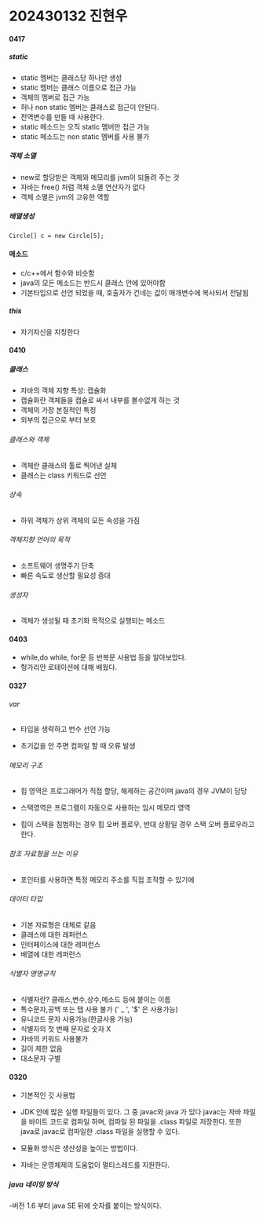 # 202430132 진현우

#### 0417

##### static

- static 멤버는 클래스당 하나만 생성
- static 멤버는 클래스 이름으로 접근 가능
- 객체의 멤버로 접근 가능
- 허나 non static 멤버는 클래스로 접근이 안된다.
- 전역변수를 만들 때 사용한다.
- static 메소드는 오직 static 멤버만 접근 가능
- static 메소드는 non static 멤버를 사용 불가

##### 객체 소멸
- new로 할당받은 객체와 메모리를 jvm이 되돌려 주는 것
- 자바는 free() 처럼 객체 소멸 연산자가 없다
- 객체 소멸은 jvm의 고유한 역할


##### 배열생성

``` Circle[] c = new Circle[5]; ```

#### 메소드
- c/c++에서 함수와 비슷함
- java의 모든 메소드는 반드시 클래스 안에 있어야함
- 기본타입으로 선언 되었을 때, 호출자가 건네는 값이 매개변수에 복사되서 전달됨


##### this
- 자기자신을 지칭한다

#### 0410
##### 클래스
- 자바의 객체 지향 특성: 캡슐화
- 캡슐화란 객체들을 캡슐로 싸서 내부를 볼수없게 하는 것
- 객체의 가장 본질적인 특징
- 외부의 접근으로 부터 보호

###### 클래스와 객체
- 객체란 클래스의 툴로 찍어낸 실체
- 클래스는 class 키워드로 선언

###### 상속
- 하위 객체가 상위 객체의 모든 속성을 가짐

###### 객체지향 언어의 목적
- 소프트웨어 생명주기 단축
- 빠른 속도로 생산할 필요성 증대

###### 생성자
- 객체가 생성될 때 초기화 목적으로 실행되는 메소드

#### 0403
- while,do while, for문 등 반복문 사용법 등을 알아보았다.
- 헝가리안 로테이션에 대해 배웠다.

#### 0327

###### var 
- 타입을 생략하고 번수 선언 가능

- 초기값을 안 주면 컴파일 할 때 오류 발생

###### 메모리 구조
- 힙 영역은 프로그래머가 직접 할당, 해제하는 공간이며
java의 경우 JVM이 담당

- 스택영역은 프로그램이 자동으로 사용하는 임시 메모리 영역

- 힙이 스택을 침범하는 경우 힙 오버 플로우, 반대 상황일 경우 스택 오버 플로우라고 한다.

###### 참조 자료형을 쓰는 이유
- 포인터를 사용하면 특정 메모리 주소를 직접 조작할 수 있기에

###### 데이터 타입
- 기본 자료형은 대체로 같음
- 클래스에 대한 레퍼런스
- 인터페이스에 대한 레퍼런스
- 배열에 대한 레퍼런스

###### 식별자 명명규칙
- 식별자란? 클래스,변수,상수,메소드 등에 붙이는 이름
- 특수문자,공백 또는 탭 사용 불가 (' _ ', '$' 은 사용가능)
- 유니코드 문자 사용가능(한글사용 가능)
- 식별자의 첫 번째 문자로 숫자 X
- 자바의 키워드 사용불가
- 길이 제한 없음
- 대소문자 구별

#### 0320
- 기본적인 깃 사용법
- JDK 안에 많은 실행 파일들이 있다.
  그 중 javac와 java 가 있다
  javac는 자바 파일을 바이트 코드로 컴파일 하며,
  컴파일 된 파일을 .class 파일로 저장한다.
  또한 java로 javac로 컴파일한 .class 파일을 실행할 수 있다.

- 묘듈화 방식은 생산성을 높이는 방법이다.
- 자바는 운영체제의 도움없이 멀티스레드를 지원한다.
##### java 네이밍 방식
-버전 1.6 부터 java SE 뒤에 숫자를 붙이는 방식이다.



